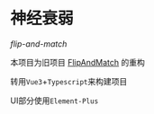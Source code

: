 # 神经衰弱

*flip-and-match*

本项目为旧项目 [FlipAndMatch](https://github.com/Tomotopieces/FlipAndMatch) 的重构

转用`Vue3`+`Typescript`来构建项目

UI部分使用`Element-Plus`
